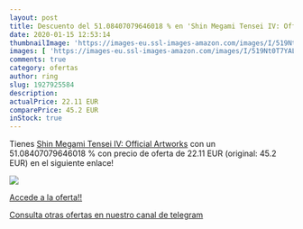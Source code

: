 ```yaml
---
layout: post
title: Descuento del 51.08407079646018 % en 'Shin Megami Tensei IV: Official Artworks'
date: 2020-01-15 12:53:14
thumbnailImage: 'https://images-eu.ssl-images-amazon.com/images/I/519Nt0T7YAL._SL200_.jpg'
images: [ 'https://images-eu.ssl-images-amazon.com/images/I/519Nt0T7YAL._SL200_.jpg' ]
comments: true
category: ofertas
author: ring
slug: 1927925584
description:
actualPrice: 22.11 EUR
comparePrice: 45.2 EUR
inStock: true
---
```


Tienes [Shin Megami Tensei IV: Official Artworks](https://www.amazon.com/dp/1927925584/?tag=redken08-20) con un 51.08407079646018 % con precio de oferta de 22.11 EUR (original: 45.2 EUR) en el siguiente enlace!

[![](https://images-eu.ssl-images-amazon.com/images/I/519Nt0T7YAL._SL200_.jpg)](https://www.amazon.com/dp/1927925584/?tag=redken08-20)

[Accede a la oferta!!](https://www.amazon.com/dp/1927925584/?tag=redken08-20)

[Consulta otras ofertas en nuestro canal de telegram](https://t.me/s/ofertas25)
